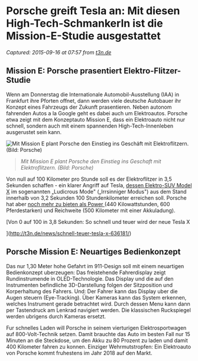 # Porsche greift Tesla an: Mit diesen High-Tech-Schmankerln ist die Mission-E-Studie ausgestattet

_Captured: 2015-09-16 at 07:57 from [t3n.de](http://t3n.de/news/porsche-tesla-mission-e-640197/)_

## Mission E: Porsche prasentiert Elektro-Flitzer-Studie

Wenn am Donnerstag die Internationale Automobil-Ausstellung (IAA) in Frankfurt ihre Pforten offnet, dann werden viele deutsche Autobauer ihr Konzept eines Fahrzeugs der Zukunft prasentieren. Neben autonom fahrenden Autos a la Google geht es dabei auch um Elektroautos. Porsche etwa zeigt mit dem Konzeptauto Mission E, dass ein Elektroauto nicht nur schnell, sondern auch mit einem spannenden High-Tech-Innenleben ausgerustet sein kann.

![Mit Mission E plant Porsche den Einstieg ins Geschäft mit Elektroflitzern. \(Bild: Porsche\)](http://t3n.de/news/wp-content/uploads/2015/09/Porsche_Mission_E_Auto-595x372.jpg)

> _Mit Mission E plant Porsche den Einstieg ins Geschaft mit Elektroflitzern. (Bild: Porsche)_

Von null auf 100 Kilometer pro Stunde soll es der Elektroflitzer in 3,5 Sekunden schaffen - ein klarer Angriff auf Tesla, [dessen Elektro-SUV Model X](http://t3n.de/news/schnell-teuer-tesla-x-636181/) im sogenannten „Ludicrous Mode" („Irrsinniger Modus") aus dem Stand innerhalb von 3,2 Sekunden 100 Stundenkilometer erreichen soll. Porsche hat aber [noch mehr zu bieten als Power ](http://www.porsche.com/microsite/mission-e/germany.aspx) (440 Kilowattstunden, 600 Pferdestarken) und Reichweite (500 Kilometer mit einer Akkuladung).

[Von 0 auf 100 in 3,8 Sekunden: So schnell und teuer wird der neue Tesla X

](http://t3n.de/news/schnell-teuer-tesla-x-636181/)

## Porsche Mission E: Neuartiges Bedienkonzept

Das nur 1,30 Meter hohe Gefahrt im 911-Design soll mit einem neuartigen Bedienkonzept uberzeugen: Das freistehende Fahrerdisplay zeigt Rundinstrumende in OLED-Technologie. Das Display und die auf den Instrumenten befindliche 3D-Darstellung folgen der Sitzposition und Korperhaltung des Fahrers. Und: Der Fahrer kann das Display uber die Augen steuern (Eye-Tracking). Über Kameras kann das System erkennen, welches Instrument gerade betrachtet wird. Durch dessen Menu kann dann per Tastendruck am Lenkrad navigiert werden. Die klassischen Ruckspiegel werden ubrigens durch Kameras ersetzt.

Fur schnelles Laden will Porsche in seinem vierturigen Elektrosportwagen auf 800-Volt-Technik setzen. Damit brauchte das Auto im besten Fall nur 15 Minuten an die Steckdose, um den Akku zu 80 Prozent zu laden und damit 400 Kilometer fahren zu konnen. Einziger Wehrmutstropfen: Ein Elektroauto von Porsche kommt fruhestens im Jahr 2018 auf den Markt.
